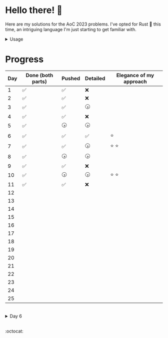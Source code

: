 # **Hello there! :wave:**

Here are my solutions for the AoC 2023 problems. I've opted for Rust :crab: this time,  an intriguing language I'm just starting to get familiar with.

<details>
<summary>Usage</summary>
<br>
 
 > Note : Intended for Windows machines

- _Paste your input inside_ ***input.txt***
- Run: ```make run n``` for day n, part 1, or ```make run np2``` for part 2.
  
> Use ```make clear``` if you wish to delete the generated executables

</details>



# Progress

| Day | Done (both parts)    | Pushed               | Detailed   | Elegance of my approach |
|-----|----------------------|----------------------|------------|-------------------------|
| 1   | :white_check_mark:   |  :white_check_mark:  |    :x:     |                         |
| 2   | :white_check_mark:   |  :white_check_mark:  |    :x:     |                         |
| 3   | :white_check_mark:   |  :white_check_mark:  | :clock430: |                         |
| 4   | :white_check_mark:   |  :white_check_mark:  |    :x:     |                         |
| 5   | :white_check_mark:   |     :clock430:       | :clock430: |                         |
| 6   | :white_check_mark:   |  :white_check_mark:  |:white_check_mark:|        :star:           |
| 7   | :white_check_mark:   |  :white_check_mark:  | :clock430: |     :star:  :star:      |
| 8   | :white_check_mark:   |     :clock430:       | :clock430: |                         |
| 9   | :white_check_mark:   |  :white_check_mark:  |    :x:     |                         |
| 10  | :white_check_mark:   |     :clock430:       | :clock430: |     :star:  :star:      |
| 11  | :white_check_mark:   |  :white_check_mark:  |    :x:     |                         |
| 12  |                      |                      |            |                         |
| 13  |                      |                      |            |                         |
| 14  |                      |                      |            |                         |
| 15  |                      |                      |            |                         |
| 16  |                      |                      |            |                         |
| 17  |                      |                      |            |                         |
| 18  |                      |                      |            |                         |
| 19  |                      |                      |            |                         |
| 20  |                      |                      |            |                         |
| 21  |                      |                      |            |                         |
| 22  |                      |                      |            |                         |
| 23  |                      |                      |            |                         |
| 24  |                      |                      |            |                         |
| 25  |                      |                      |            |                         |

<br>

<details>
<summary>Day 6</summary>
<br>
 
To determine the number of ways to win a race, we consider the score $s_k$ achieved by pressing the button for $k$ milliseconds. This score is calculated by multiplying the duration the button is pressed $k$ by the remaining time $T - k$, where $T$ is the total race duration.

Mathematically, this is expressed as ${s_k} = k(T - k)$ for $k$ in { ${0, 1, \dots, T}$ }.

The objective is to find the number of possible values of $k$ for which $s_k > R$, where $R$ is the race record. This leads to the inequality:

$k^2 - T k + R < 0$

The corresponding quadratic equation is $k^2 - T k + R = 0$, with a determinant $\Delta = \sqrt{T^2 - 4R}$.

If $T^2 - 4R \leq 0$, then the inequality has no solution. However, if $T^2 - 4R > 0$, two solutions $x_+$ and $x_-$ are obtained:

$x_{\pm} = \frac{T \pm \sqrt{\Delta}}{2}$

The solution to the problem is then the count of integers within the range $[x_-, x_+]$ (inclusive and limited to the interval $[0, T]$). This is because the function $f(k) = k^2 - T k + R$ defines an upward-oriented parabolic curve, and we seek the portion below zero.

To find the solution, we calculate $\lceil x_+ \rceil - \lfloor x_- \rfloor + 1.$


</details>

<br>

:octocat:
